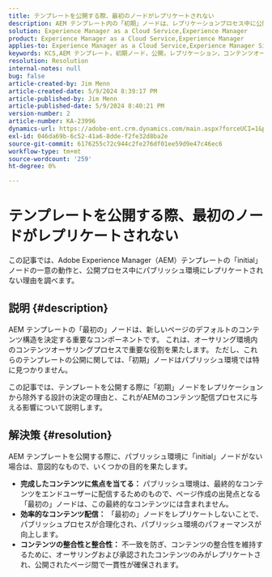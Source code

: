```yaml
---
title: テンプレートを公開する際、最初のノードがレプリケートされない
description: AEM テンプレート内の「初期」ノードは、レプリケーションプロセス中に公開から除外されます。
solution: Experience Manager as a Cloud Service,Experience Manager
product: Experience Manager as a Cloud Service,Experience Manager
applies-to: Experience Manager as a Cloud Service,Experience Manager Sites,Experience Manager 6.5
keywords: KCS,AEM テンプレート，初期ノード，公開，レプリケーション，コンテンツオーサリング，パブリッシュ環境，ページ作成
resolution: Resolution
internal-notes: null
bug: false
article-created-by: Jim Menn
article-created-date: 5/9/2024 8:39:17 PM
article-published-by: Jim Menn
article-published-date: 5/9/2024 8:40:21 PM
version-number: 2
article-number: KA-23996
dynamics-url: https://adobe-ent.crm.dynamics.com/main.aspx?forceUCI=1&pagetype=entityrecord&etn=knowledgearticle&id=042afe31-440e-ef11-9f8a-6045bd006268
exl-id: 046da69b-6c52-41a6-8dde-f2fe32d8ba2e
source-git-commit: 6176255c72c944c2fe276df01ee59d9e47c46ec6
workflow-type: tm+mt
source-wordcount: '259'
ht-degree: 0%

---
```


# テンプレートを公開する際、最初のノードがレプリケートされない


この記事では、Adobe Experience Manager（AEM）テンプレートの「initial」ノードの一意の動作と、公開プロセス中にパブリッシュ環境にレプリケートされない理由を調べます。

## 説明 {#description}


AEM テンプレートの「最初の」ノードは、新しいページのデフォルトのコンテンツ構造を決定する重要なコンポーネントです。 これは、オーサリング環境内のコンテンツオーサリングプロセスで重要な役割を果たします。 ただし、これらのテンプレートの公開に関しては、「初期」ノードはパブリッシュ環境では特に見つかりません。

この記事では、テンプレートを公開する際に「初期」ノードをレプリケーションから除外する設計の決定の理由と、これがAEMのコンテンツ配信プロセスに与える影響について説明します。


## 解決策 {#resolution}


AEM テンプレートを公開する際に、パブリッシュ環境に「initial」ノードがない場合は、意図的なもので、いくつかの目的を果たします。

- <b>完成したコンテンツに焦点を当てる：</b> パブリッシュ環境は、最終的なコンテンツをエンドユーザーに配信するためのもので、ページ作成の出発点となる「最初の」ノードは、この最終的なコンテンツには含まれません。
- <b>効率的なコンテンツ配信：</b> 「最初の」ノードをレプリケートしないことで、パブリッシュプロセスが合理化され、パブリッシュ環境のパフォーマンスが向上します。
- <b>コンテンツの整合性と整合性：</b> 不一致を防ぎ、コンテンツの整合性を維持するために、オーサリングおよび承認されたコンテンツのみがレプリケートされ、公開されたページ間で一貫性が確保されます。
